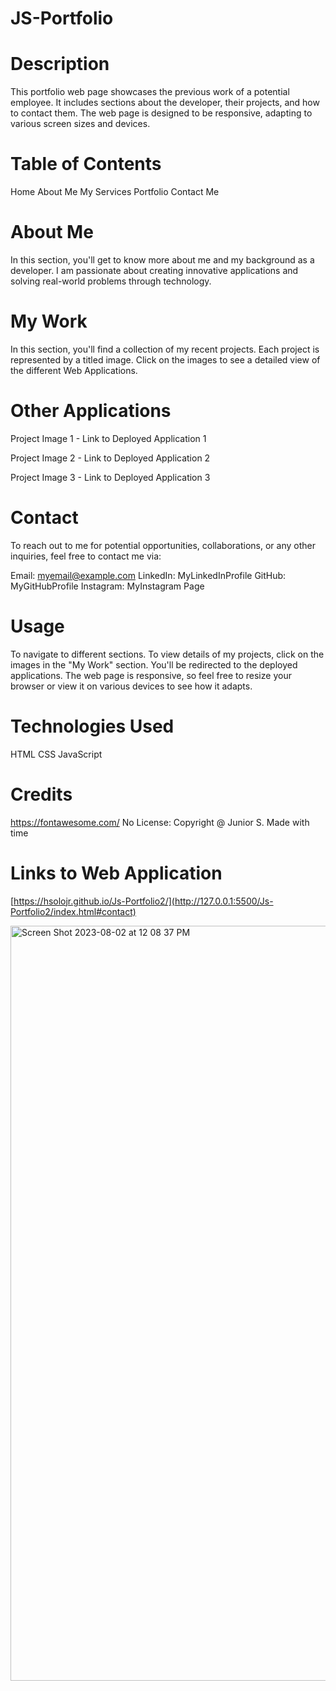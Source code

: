 # JS-Portfolio
# Description
This portfolio web page showcases the previous work of a potential employee. It includes sections about the developer, their projects, and how to contact them. The web page is designed to be responsive, adapting to various screen sizes and devices.

# Table of Contents
Home
About Me
My Services
Portfolio 
Contact Me

# About Me
In this section, you'll get to know more about me and my background as a developer. I am passionate about creating innovative applications and solving real-world problems through technology. 

# My Work
In this section, you'll find a collection of my recent projects. Each project is represented by a titled image. Click on the images to see a detailed view of the different Web Applications.


# Other Applications
Project Image 1 - Link to Deployed Application 1

Project Image 2 - Link to Deployed Application 2

Project Image 3 - Link to Deployed Application 3



# Contact
To reach out to me for potential opportunities, collaborations, or any other inquiries, feel free to contact me via:

Email: myemail@example.com
LinkedIn: MyLinkedInProfile
GitHub: MyGitHubProfile
Instagram: MyInstagram Page 

# Usage
To navigate to different sections. To view details of my projects, click on the images in the "My Work" section. You'll be redirected to the deployed applications. The web page is responsive, so feel free to resize your browser or view it on various devices to see how it adapts.

# Technologies Used
HTML
CSS
JavaScript

# Credits
https://fontawesome.com/
No License: Copyright @ Junior S. Made with time 

# Links to Web Application
[https://hsolojr.github.io/Js-Portfolio2/](http://127.0.0.1:5500/Js-Portfolio2/index.html#contact)

<img width="1208" alt="Screen Shot 2023-08-02 at 12 08 37 PM" src="https://github.com/Hsolojr/Js-Portfolio2/assets/139496108/e583326b-7b0c-4b80-96f2-385e505ac58f">
